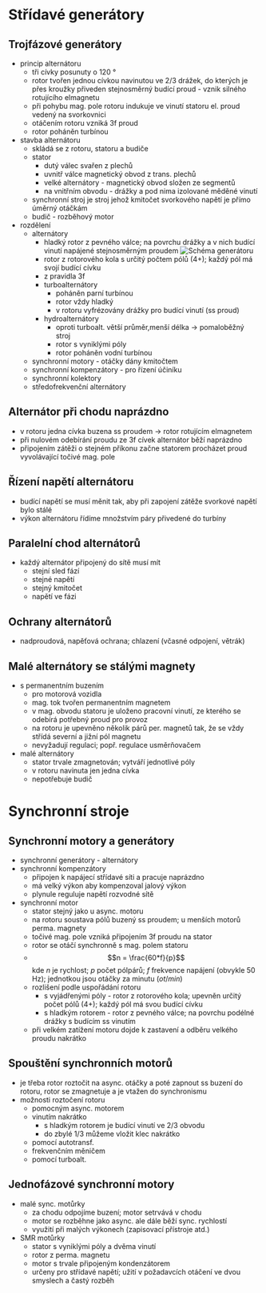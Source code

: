 # Střídavé generátory
## Trojfázové generátory
* princip alternátoru
	* tři cívky posunuty o 120 °
	* rotor tvořen jednou cívkou navinutou ve 2/3 drážek, do kterých je přes kroužky přiveden stejnosměrný budící proud - vznik silného rotujícího elmagnetu
	* při pohybu mag. pole rotoru indukuje ve vinutí statoru el. proud vedený na svorkovnici
	* otáčením rotoru vzniká 3f proud
	* rotor poháněn turbínou
* stavba alternátoru
	* skládá se z rotoru, statoru a budiče
	* stator
		* dutý válec svařen z plechů
		* uvnitř válce magnetický obvod z trans. plechů
		* velké alternátory - magnetický obvod složen ze segmentů
		* na vnitřním obvodu - drážky a pod nima izolované měděné vinutí
	* synchronní stroj je stroj jehož kmitočet svorkového napětí je přímo úměrný otáčkám
	* budič - rozběhový motor
* rozdělení
	* alternátory
		* hladký rotor z pevného válce; na povrchu drážky a v nich budící vinutí napájené stejnosměrným proudem ![Schéma generátoru](http://ebooks.skola-agc.cz/ESP/HTML/13/Ob104.jpg)
		* rotor z rotorového kola s určitý počtem pólů (4+); každý pól má svojí budící cívku
		* z pravidla 3f
		* turboalternátory
			* poháněn parní turbínou
			* rotor vždy hladký
			* v rotoru vyfrézovány drážky pro budící vinutí (ss proud)
		* hydroalternátory
			* oproti turboalt. větší průměr,menší délka → pomaloběžný stroj
			* rotor s vyniklými póly
			* rotor poháněn vodní turbínou
	* synchronní motory - otáčky dány kmitočtem
	* synchronní kompenzátory - pro řízení účiníku
	* synchronní kolektory
	* středofrekvenční alternátory
## Alternátor při chodu naprázdno
* v rotoru jedna cívka buzena ss proudem → rotor rotujícím elmagnetem
* při nulovém odebírání proudu ze 3f cívek alternátor běží naprázdno
* připojením zátěži o stejném příkonu začne statorem procházet proud vyvolávající točivé mag. pole
## Řízení napětí alternátoru
* budící napětí se musí měnit tak, aby při zapojení zátěže svorkové napětí bylo stálé
* výkon alternátoru řídíme množstvím páry přivedené do turbíny
## Paralelní chod alternátorů
* každý alternátor připojený do sítě musí mít
	* stejní sled fází
	* stejné napětí
	* stejný kmitočet
	* napětí ve fázi
## Ochrany alternátorů
* nadproudová, napěťová ochrana; chlazení (včasné odpojení, větrák)
## Malé alternátory se stálými magnety
* s permanentním buzením
	* pro motorová vozidla
	* mag. tok tvořen permanentním magnetem
	* v mag. obvodu statoru je uloženo pracovní vinutí, ze kterého se odebírá potřebný proud pro provoz
	* na rotoru je upevněno několik párů per. magnetů tak, že se vždy střídá severní a jižní pól magnetu
	* nevyžadují regulaci; popř. regulace usměrňovačem
* malé alternátory
	* stator trvale zmagnetován; vytváří jednotlivé póly
	* v rotoru navinuta jen jedna cívka
	* nepotřebuje budič
# Synchronní stroje
## Synchronní motory a generátory
* synchronní generátory - alternátory
* synchronní kompenzátory
	* připojen k napájecí střídavé síti a pracuje naprázdno
	* má velký výkon aby kompenzoval jalový výkon
	* plynule reguluje napětí rozvodné sítě
* synchronní motor
	* stator stejný jako u async. motoru
	* na rotoru soustava pólů buzený ss proudem; u menších motorů perma. magnety
	* točivé mag. pole vzniká připojením 3f proudu na stator
	* rotor se otáčí synchronně s mag. polem statoru
	* $$n = \frac{60*f}{p}$$ kde $n$ je rychlost; $p$ počet pólpárů; $f$ frekvence napájení (obvykle 50 Hz); jednotkou jsou otáčky za minutu ($ot/min$)
	* rozlišení podle uspořádání rotoru
		* s vyjádřenými póly - rotor z rotorového kola; upevněn určitý počet pólů (4+); každý pól má svou budící cívku
		* s hladkým rotorem - rotor z pevného válce; na povrchu podélné drážky s budícím ss vinutím
	* při velkém zatížení motoru dojde k zastavení a odběru velkého proudu nakrátko
## Spouštění synchronních motorů
* je třeba rotor roztočit na async. otáčky a poté zapnout ss buzení do rotoru, rotor se zmagnetuje a je vtažen do synchronismu
* možnosti roztočení rotoru
	* pomocným async. motorem
	* vinutím nakrátko
		* s hladkým rotorem je budící vinutí ve 2/3 obvodu
		* do  zbylé 1/3 můžeme vložit klec nakrátko
	* pomocí autotransf.
	* frekvenčním měničem
	* pomocí turboalt.
## Jednofázové synchronní motory
* malé sync. motůrky
	* za chodu odpojíme buzení; motor setrvává v chodu
	* motor se rozběhne jako async. ale dále běží sync. rychlostí
	* využití při malých výkonech (zapisovací přístroje atd.)
* SMR motůrky
	* stator s vyniklými póly a dvěma vinutí
	* rotor z perma. magnetu
	* motor s trvale připojeným kondenzátorem
	* určeny pro střídavé napětí; užití v požadavcích otáčení ve dvou smyslech a častý rozběh